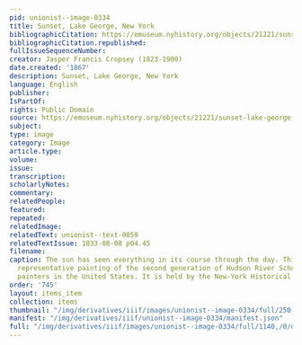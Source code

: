 ```yaml
---
pid: unionist--image-0334
title: Sunset, Lake George, New York
bibliographicCitation: https://emuseum.nyhistory.org/objects/21221/sunset-lake-george-new-york
bibliographicCitation.republished: 
fullIssueSequenceNumber: 
creator: Jasper Francis Cropsey (1823-1900)
date.created: '1867'
description: Sunset, Lake George, New York
language: English
publisher: 
IsPartOf: 
rights: Public Domain
source: https://emuseum.nyhistory.org/objects/21221/sunset-lake-george-new-york
subject: 
type: image
category: Image
article.type: 
volume: 
issue: 
transcription: 
scholarlyNotes: 
commentary: 
relatedPeople: 
featured: 
repeated: 
relatedImage: 
relatedText: unionist--text-0059
relatedTextIssue: 1833-08-08 p04.45
filename: 
caption: The sun has seen everything in its course through the day. This is an important
  representative painting of the second generation of Hudson River School landscape
  painters in the United States. It is held by the New-York Historical Society.
order: '745'
layout: items_item
collection: items
thumbnail: "/img/derivatives/iiif/images/unionist--image-0334/full/250,/0/default.jpg"
manifest: "/img/derivatives/iiif/unionist--image-0334/manifest.json"
full: "/img/derivatives/iiif/images/unionist--image-0334/full/1140,/0/default.jpg"
---
```

